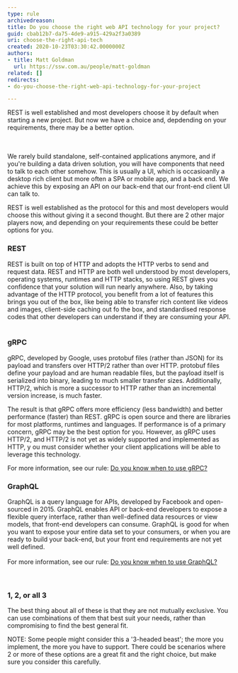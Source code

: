 ```yaml
---
type: rule
archivedreason: 
title: Do you choose the right web API technology for your project?
guid: cbab12b7-da75-4de9-a915-429a2f3a0389
uri: choose-the-right-api-tech
created: 2020-10-23T03:30:42.0000000Z
authors:
- title: Matt Goldman
  url: https://ssw.com.au/people/matt-goldman
related: []
redirects:
- do-you-choose-the-right-web-api-technology-for-your-project

---
```



REST is well established and most developers choose it by default when starting a new project. But now we have a choice&#160;and, depdending on your requirements, there may be a better option.<br>
<br><excerpt class='endintro'></excerpt><br>
<p>We rarely build standalone, self-contained applications anymore, and if you're building a data driven solution, you will have components that need to talk to each other somehow. This is usually a UI, which is&#160;occasioanlly a desktop rich client but more often a SPA or mobile app, and a back end.&#160;We achieve this by exposing an API on our back-end that our&#160;front-end client UI can talk to.<br></p><p>REST is well established as the protocol for this and most developers would choose this without giving it a second thought. But there are 2 other major players now, and depending on your requirements these could be better options for you.<br></p><h3 class="ssw15-rteElement-H3">REST<br></h3>​REST is built on top of HTTP and adopts the HTTP verbs to send and request data. REST and HTTP are both well understood by most developers, operating systems, runtimes and HTTP stacks, so using REST gives you confidence that your solution will run nearly anywhere. Also, by taking advantage of the HTTP protocol, you benefit from a lot of features this brings you out of the box, like being able to transfer rich content like videos and images, client-side caching out fo the box, and standardised response codes that other developers can understand if they are consuming your API.<div><br><div><h3 class="ssw15-rteElement-H3">gRPC<br></h3><p>gRPC,&#160;developed by Google, uses protobuf files (rather than JSON) for its payload and transfers over HTTP/2 rather than over HTTP. protobuf files define your payload and are human readable files, but the&#160;payload itself is serialized into binary, leading to much smaller transfer sizes. Additionally, HTTP/2, which is more a successor to HTTP rather than an incremental version increase, is much faster.</p><p>The result is that gRPC offers more efficiency (less bandwidth) and better performance (faster) than REST. gRPC is open source and there are libraries for most platforms, runtimes and languages. If performance is of a primary concern, gRPC may be the best option for you. However, as gRPC uses HTTP/2, and HTTP/2 is not yet as widely supported and implemented as HTTP, y ou must consider whether your client applications will be able to leverage this technology.<br></p><p>For more information, see our rule&#58;&#160;<a href="/_layouts/15/FIXUPREDIRECT.ASPX?WebId=3dfc0e07-e23a-4cbb-aac2-e778b71166a2&amp;TermSetId=07da3ddf-0924-4cd2-a6d4-a4809ae20160&amp;TermId=e399b52f-6c01-4897-8054-eb90040e8f85">Do you know when to use gRPC?​</a><br></p><h3 class="ssw15-rteElement-H3">​GraphQL<br></h3></div></div><div>GraphQL is a query language for APIs, developed by Facebook and open-sourced in 2015. GraphQL enables API or back-end developers to expose a flexible query interface, rather than well-defined data resources or view models, that front-end developers can consume. GraphQL is good for when you want to expose your entire data set to your consumers, or when you are ready to build your back-end, but your front end requirements are not yet well defined.<br></div><div><br></div><div>For more information, see our rule&#58;&#160;<a href="/_layouts/15/FIXUPREDIRECT.ASPX?WebId=3dfc0e07-e23a-4cbb-aac2-e778b71166a2&amp;TermSetId=07da3ddf-0924-4cd2-a6d4-a4809ae20160&amp;TermId=f70bb4e5-6cd9-453d-9a6d-94af7141fbf5">Do you know when to use GraphQL?​</a><br><br></div><div><br></div><h3 class="ssw15-rteElement-H3">1, 2, or all 3<br></h3><p>​​​The best thing about all of these is that they are not mutually exclusive. You can use combinations of them that best suit your needs, rather than compromising to find the best general fit.<br></p><p>NOTE&#58; Some people might consider this a '3-headed beast'; the more you implement, the more you have to support. There could be scenarios where 2 or more of these options are a great fit and the right choice, but make sure you consider this carefully.<br></p><br>



